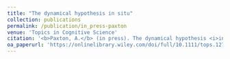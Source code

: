 ```yaml
---
title: "The dynamical hypothesis in situ"
collection: publications
permalink: /publication/in_press-paxton
venue: 'Topics in Cognitive Science'
citation: '<b>Paxton, A.</b> (in press). The dynamical hypothesis <i>in situ</i>: Challenges and opportunities for a dynamical social approach to interpersonal coordination. <i>Topics in Cognitive Science</i>.'
oa_paperurl: 'https://onlinelibrary.wiley.com/doi/full/10.1111/tops.12712'
---
```


